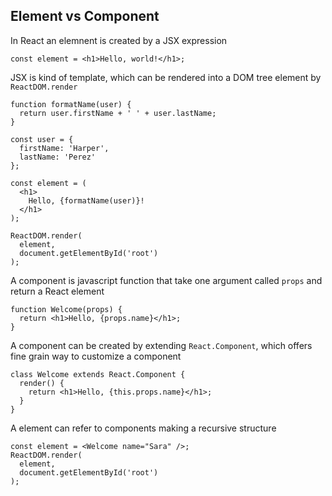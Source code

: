 ## Element vs Component

In React an elemnent is created by a JSX expression

    const element = <h1>Hello, world!</h1>;
    
JSX is kind of template, which can be rendered into a DOM tree element by `ReactDOM.render`

    function formatName(user) {
      return user.firstName + ' ' + user.lastName;
    }

    const user = {
      firstName: 'Harper',
      lastName: 'Perez'
    };

    const element = (
      <h1>
        Hello, {formatName(user)}!
      </h1>
    );

    ReactDOM.render(
      element,
      document.getElementById('root')
    );
    
A component is javascript function that take one argument called `props` and return a React element

    function Welcome(props) {
      return <h1>Hello, {props.name}</h1>;
    }

A component can be created by extending `React.Component`, which offers fine grain way to customize a component

    class Welcome extends React.Component {
      render() {
        return <h1>Hello, {this.props.name}</h1>;
      }
    }
    
A element can refer to components making a recursive structure

    const element = <Welcome name="Sara" />;
    ReactDOM.render(
      element,
      document.getElementById('root')
    );


